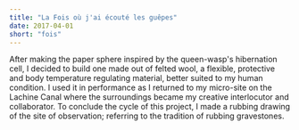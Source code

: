 ```yaml
---
title: "La Fois où j'ai écouté les guêpes"
date: 2017-04-01
short: "fois"
---
```

After making the paper sphere inspired by the queen-wasp's hibernation cell, I decided to build one made out of felted wool, a flexible, protective and body temperature regulating material, better suited to my human condition. I used it in performance as I returned to my micro-site on the Lachine Canal where the surroundings became my creative interlocutor and collaborator. To conclude the cycle of this project, I made a rubbing drawing of the site of observation; referring to the tradition of rubbing gravestones.